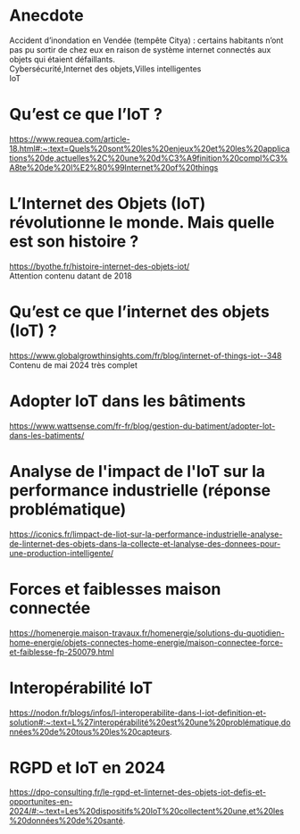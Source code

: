 # Anecdote 	
Accident d’inondation en Vendée (tempête Citya) : certains habitants n’ont pas pu sortir de chez eux en raison de système internet connectés aux objets qui étaient défaillants.  	
Cybersécurité,Internet des objets,Villes intelligentes  
IoT  

# Qu’est ce que l’IoT ?
https://www.requea.com/article-18.html#:~:text=Quels%20sont%20les%20enjeux%20et%20les%20applications%20de,actuelles%2C%20une%20d%C3%A9finition%20compl%C3%A8te%20de%20l%E2%80%99Internet%20of%20things  

# L’Internet des Objets (IoT) révolutionne le monde. Mais quelle est son histoire ?	
https://byothe.fr/histoire-internet-des-objets-iot/  
Attention contenu datant de 2018  

# Qu’est ce que l’internet des objets (IoT) ?		
https://www.globalgrowthinsights.com/fr/blog/internet-of-things-iot--348  
Contenu de mai 2024 très complet  

# Adopter IoT dans les bâtiments
https://www.wattsense.com/fr-fr/blog/gestion-du-batiment/adopter-lot-dans-les-batiments/

# Analyse de l'impact de l'IoT sur la performance industrielle (réponse problématique)
https://iconics.fr/limpact-de-liot-sur-la-performance-industrielle-analyse-de-linternet-des-objets-dans-la-collecte-et-lanalyse-des-donnees-pour-une-production-intelligente/

# Forces et faiblesses maison connectée
https://homenergie.maison-travaux.fr/homenergie/solutions-du-quotidien-home-energie/objets-connectes-home-energie/maison-connectee-force-et-faiblesse-fp-250079.html

# Interopérabilité IoT
https://nodon.fr/blogs/infos/l-interoperabilite-dans-l-iot-definition-et-solution#:~:text=L%27interopérabilité%20est%20une%20problématique,données%20de%20tous%20les%20capteurs.

# RGPD et IoT en 2024
https://dpo-consulting.fr/le-rgpd-et-linternet-des-objets-iot-defis-et-opportunites-en-2024/#:~:text=Les%20dispositifs%20IoT%20collectent%20une,et%20les%20données%20de%20santé.
